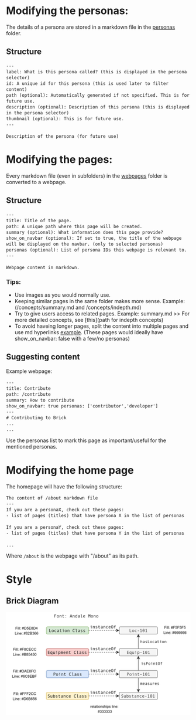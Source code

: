 # Modifying the personas:
The details of a persona are stored in a markdown file in the [personas](/personas) folder.

## Structure
```
---
label: What is this persona called? (this is displayed in the persona selector)
id: A unique id for this persona (this is used later to filter content)
path (optional): Automatically generated if not specified. This is for future use.
description (optional): Description of this persona (this is displayed in the persona selector)
thumbnail (optional): This is for future use.
---

Description of the persona (for future use)
```

# Modifying the pages:
Every markdown file (even in subfolders) in the [webpages](/webpages) folder is converted to a webpage.

## Structure
```
---
title: Title of the page.
path: A unique path where this page will be created.
summary (optional): What information does this page provide?
show_on_navbar (optional): If set to true, the title of the webpage will be displayed on the navbar. (only to selected personas)
personas (optional): List of persona IDs this webpage is relevant to.
---

Webpage content in markdown.

```
### Tips:
 - Use images as you would normally use.
 - Keeping similar pages in the same folder makes more sense. Example: (/concepts/summary.md and /concepts/indepth.md)
 - Try to give users access to related pages. Example: summary.md >> For more detailed concepts, see [this](path for indepth concepts)
 - To avoid haveing longer pages, split the content into multiple pages and use md hyperlinks [example](/webpages/concepts/technical.md). (These pages would ideally have show_on_navbar: false with a few/no personas)

## Suggesting content
Example webpage:
```
---
title: Contribute
path: /contribute
summary: How to contribute
show_on_navbar: true personas: ['contributor','developer']
---
# Contributing to Brick
...
...
```
Use the personas list to mark this page as important/useful for the mentioned personas.

# Modifying the home page
The homepage will have the following structure:
```
The content of /about markdown file
---
If you are a personaX, check out these pages:
- list of pages (titles) that have persona X in the list of personas

If you are a personaY, check out these pages:
- list of pages (titles) that have persona Y in the list of personas

...
```
Where `/about` is the webpage with "/about" as its path.
 

# Style

## Brick Diagram
![Swatch](static/docs/brick_diagram_swatch.png)
